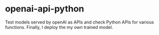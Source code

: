 # openai-api-python
Test models served by openAI as APIs and check Python APIs for various functions. Finally, I deploy the my own trained model.
